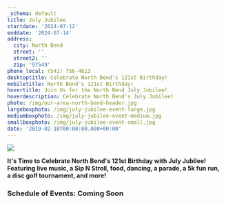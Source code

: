 ```yaml
---
_schema: default
title: July Jubilee
startdate: '2024-07-12'
enddate: '2024-07-14'
address:
  city: North Bend
  street: ''
  street2: ''
  zip: '97549'
phone_local: (541) 756-4613
desktoptitle: Celebrate North Bend's 121st Birthday!
mobiletitle: North Bend's 121st Birthday!
hovertitle: Join Us for the North Bend July Jubilee!
hoverdescription: Celebrate North Bend's July Jubilee!
photo: /img/our-area-north-bend-header.jpg
largeboxphoto: /img/july-jubilee-event-large.jpg
mediumboxphoto: /img/july-jubilee-event-medium.jpg
smallboxphoto: /img/july-jubilee-event-small.jpg
date: '2019-02-10T00:00:00.000+00:00'
---
```

![](/img/july-jubilee-event-blog-695x322.jpg)

**It's Time to Celebrate North Bend's 121st Birthday with July Jubilee! Featuring live music, a Sip N Stroll, food, dancing, a parade, a 5k fun run, a disc golf tournament, and more!**

### Schedule of Events: Coming Soon

####